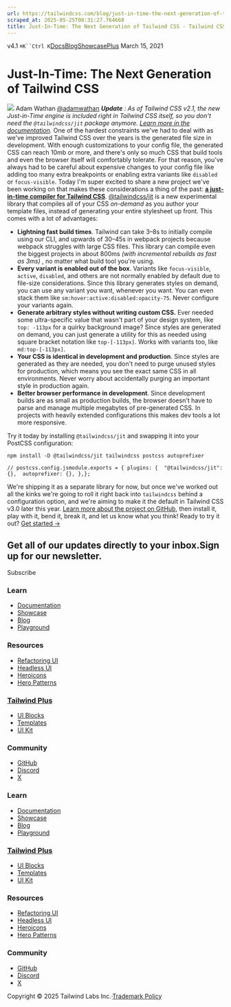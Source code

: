 ```yaml
---
url: https://tailwindcss.com/blog/just-in-time-the-next-generation-of-tailwind-css
scraped_at: 2025-05-25T08:31:27.764668
title: Just-In-Time: The Next Generation of Tailwind CSS - Tailwind CSS
---
```


[](https://tailwindcss.com/)v4.1
`⌘K``Ctrl K`[Docs](https://tailwindcss.com/docs)[Blog](https://tailwindcss.com/blog)[Showcase](https://tailwindcss.com/showcase)[Plus](https://tailwindcss.com/plus?ref=top)[](https://github.com/tailwindlabs/tailwindcss)
March 15, 2021
# Just-In-Time: The Next Generation of Tailwind CSS
![](https://tailwindcss.com/_next/image?url=%2F_next%2Fstatic%2Fmedia%2Fadamwathan.f69b0b90.jpg&w=96&q=75)
Adam Wathan
[@adamwathan](https://twitter.com/adamwathan)
_**Update** : As of Tailwind CSS v2.1, the new Just-in-Time engine is included right in Tailwind CSS itself, so you don't need the `@tailwindcss/jit` package anymore. [Learn more in the documentation](https://v2.tailwindcss.com/docs/just-in-time-mode)._
One of the hardest constraints we've had to deal with as we've improved Tailwind CSS over the years is the generated file size in development. With enough customizations to your config file, the generated CSS can reach 10mb or more, and there's only so much CSS that build tools and even the browser itself will comfortably tolerate.
For that reason, you've always had to be careful about expensive changes to your config file like adding too many extra breakpoints or enabling extra variants like `disabled` or `focus-visible`.
Today I'm super excited to share a new project we've been working on that makes these considerations a thing of the past: [**a just-in-time compiler for Tailwind CSS**](https://github.com/tailwindlabs/tailwindcss-jit).
[@tailwindcss/jit](https://github.com/tailwindlabs/tailwindcss-jit) is a new experimental library that compiles all of your CSS _on-demand_ as you author your template files, instead of generating your entire stylesheet up front.
This comes with a lot of advantages:
  * **Lightning fast build times**. Tailwind can take 3–8s to initially compile using our CLI, and upwards of 30–45s in webpack projects because webpack struggles with large CSS files. This library can compile even the biggest projects in about 800ms _(with incremental rebuilds as fast as 3ms)_ , no matter what build tool you're using.
  * **Every variant is enabled out of the box**. Variants like `focus-visible`, `active`, `disabled`, and others are not normally enabled by default due to file-size considerations. Since this library generates styles on demand, you can use any variant you want, whenever you want. You can even stack them like `sm:hover:active:disabled:opacity-75`. Never configure your variants again.
  * **Generate arbitrary styles without writing custom CSS.** Ever needed some ultra-specific value that wasn't part of your design system, like `top: -113px` for a quirky background image? Since styles are generated on demand, you can just generate a utility for this as needed using square bracket notation like `top-[-113px]`. Works with variants too, like `md:top-[-113px]`.
  * **Your CSS is identical in development and production**. Since styles are generated as they are needed, you don't need to purge unused styles for production, which means you see the exact same CSS in all environments. Never worry about accidentally purging an important style in production again.
  * **Better browser performance in development**. Since development builds are as small as production builds, the browser doesn't have to parse and manage multiple megabytes of pre-generated CSS. In projects with heavily extended configurations this makes dev tools a lot more responsive.


Try it today by installing `@tailwindcss/jit` and swapping it into your PostCSS configuration:
```
npm install -D @tailwindcss/jit tailwindcss postcss autoprefixer
```

```
// postcss.config.jsmodule.exports = { plugins: {  "@tailwindcss/jit": {},  autoprefixer: {}, },};
```

We're shipping it as a separate library for now, but once we've worked out all the kinks we're going to roll it right back into `tailwindcss` behind a configuration option, and we're aiming to make it the default in Tailwind CSS v3.0 later this year.
[Learn more about the project on GitHub](https://github.com/tailwindlabs/tailwindcss-jit), then install it, play with it, bend it, break it, and let us know what you think!
Ready to try it out? [Get started →](https://github.com/tailwindlabs/tailwindcss-jit)
## Get all of our updates directly to your inbox.Sign up for our newsletter.
Subscribe
### Learn
  * [Documentation](https://tailwindcss.com/docs)
  * [Showcase](https://tailwindcss.com/showcase)
  * [Blog](https://tailwindcss.com/blog)
  * [Playground](https://play.tailwindcss.com/)


### Resources
  * [Refactoring UI](https://www.refactoringui.com)
  * [Headless UI](https://headlessui.com)
  * [Heroicons](https://heroicons.com)
  * [Hero Patterns](https://heropatterns.com)


### [Tailwind Plus](https://tailwindcss.com/plus?ref=footer)
  * [UI Blocks](https://tailwindcss.com/plus/ui-blocks?ref=footer)
  * [Templates](https://tailwindcss.com/plus/templates?ref=footer)
  * [UI Kit](https://tailwindcss.com/plus/ui-kit?ref=footer)


### Community
  * [GitHub](https://github.com/tailwindlabs/tailwindcss)
  * [Discord](https://tailwindcss.com/discord)
  * [X](https://x.com/tailwindcss)


### Learn
  * [Documentation](https://tailwindcss.com/docs)
  * [Showcase](https://tailwindcss.com/showcase)
  * [Blog](https://tailwindcss.com/blog)
  * [Playground](https://play.tailwindcss.com/)


### [Tailwind Plus](https://tailwindcss.com/plus?ref=footer)
  * [UI Blocks](https://tailwindcss.com/plus/ui-blocks?ref=footer)
  * [Templates](https://tailwindcss.com/plus/templates?ref=footer)
  * [UI Kit](https://tailwindcss.com/plus/ui-kit?ref=footer)


### Resources
  * [Refactoring UI](https://www.refactoringui.com)
  * [Headless UI](https://headlessui.com)
  * [Heroicons](https://heroicons.com)
  * [Hero Patterns](https://heropatterns.com)


### Community
  * [GitHub](https://github.com/tailwindlabs/tailwindcss)
  * [Discord](https://tailwindcss.com/discord)
  * [X](https://x.com/tailwindcss)


Copyright © 2025 Tailwind Labs Inc.·[Trademark Policy](https://tailwindcss.com/brand)

